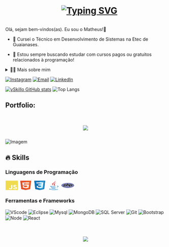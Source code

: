 <!--título-->
<div id="user-content-toc">
  <ul align="center">
    <summary><h1 style="display: inline-block"><a href="https://git.io/typing-svg"><img src="https://readme-typing-svg.herokuapp.com?font=Fira+Code&weight=600&pause=1000&color=F7F7F7&random=false&width=435&lines=ySkillos+Devs!+%5Co%2F" alt="Typing SVG" /></a></h1></summary>
</div>

<!-- Presentation -->
<p>
  Olá, sejam bem-vindos(as). Eu sou o Matheus!👋
  
  -  🌱 Cursei o Técnico em Desenvolvimento de Sistemas na Etec de Guaianases.
    
  - 🔭 Estou sempre buscando estudar com cursos pagos ou gratuitos relacionados à programação!
</p>

<!-- Dropdown -->
<details>
  <summary>👨‍💻 Mais sobre mim</summary>

  - 💬 Olá! Eu sou o Matheus. Tenho 20 anos e estudei Desenvolvimento de Sistemas na Etec. Tenho um grande interesse por Java e JavaScript, e gosto de criar projetos que tenham um impacto positivo no meio social. Estou planejando cursar Análise e Desenvolvimento de Sistemas (ADS) na faculdade para aprofundar ainda mais meus conhecimentos e habilidades nessa área.

  - ⚡ Eu gosto de programar jogos, sites e interfaces gráficas. Meu hobby é voltado para o front-end, onde crio designs e depois os animo com programação. Também gosto de trabalhar com bancos de dados como MySQL, SQL Server e Oracle. Estou sempre estudando sobre isso e sobre front-end também.
</details>

<!-- Links -->

[![Instagram](https://img.shields.io/badge/Instagram-E4405F?style=for-the-badge&logo=instagram&logoColor=white)](https://www.instagram.com/yskillo_ofc/)
[![Email](https://img.shields.io/badge/Gmail-D14836?style=for-the-badge&logo=gmail&logoColor=white)](mailto:matheus.gfront@gmail.com)
[![LinkedIn](https://img.shields.io/badge/LinkedIn-0077B5?style=for-the-badge&logo=linkedin&logoColor=white)](https://www.linkedin.com/in/matheus-gomes-40a529222/)



<!-- GithubStats -->
[![ySkillo GitHub stats](https://github-readme-stats.vercel.app/api?username=yskillo)](https://github.com/anuraghazra/github-readme-stats)
![Top Langs](https://github-readme-stats.vercel.app/api/top-langs/?username=yskillo&layout=compact)




<!-- Portfolio -->
## Portfolio:
<h1 align="center">
<img src="https://readme-typing-svg.herokuapp.com/?font=Righteous&size=35&center=true&vCenter=true&width=500&height=70&duration=4000&lines=Novos+projetos+em+breve!;" />
</h1>

<!-- GIF -->
<p align="left">
  <img align="center" src="https://github.com/VariableBee/VariableBee/assets/77739311/4e9f41af-6b57-49a7-b15a-74322e96b4d7" alt="Imagem">
</p>

## 🔥 Skills
<!-- Skills: Programming Languages -->
  <div style="flex-basis: 48%;">
    <h3>Linguagens de Programação</h3>
    <img align="center" alt="Js" height="30" width="40" src="https://raw.githubusercontent.com/devicons/devicon/master/icons/javascript/javascript-plain.svg">
    <img align="center" alt="HTML" height="30" width="40" src="https://raw.githubusercontent.com/devicons/devicon/master/icons/html5/html5-original.svg">
    <img align="center" alt="CSS" height="30" width="40" src="https://raw.githubusercontent.com/devicons/devicon/master/icons/css3/css3-original.svg">
    <img align="center" alt="JAVA" height="30" width="40" src="https://raw.githubusercontent.com/devicons/devicon/master/icons/java/java-original.svg">
    <img align="center" alt="PHP" height="30" width="40" src="https://raw.githubusercontent.com/devicons/devicon/master/icons/php/php-original.svg">
  </div>


  
  <!-- Skills: Tools & Frameworks -->
  <div style="flex-basis: 48%;">
    <h3>Ferramentas e Frameworks</h3>
    <img align="center" alt="VScode" height="30" width="40" src="https://cdn.jsdelivr.net/gh/devicons/devicon/icons/vscode/vscode-original.svg">
    <img align="center" alt="Eclipse" height="30" width="40" src="https://cdn.jsdelivr.net/gh/devicons/devicon/icons/eclipse/eclipse-original.svg">
    <img align="center" alt="Mysql" height="30" width="40" src="https://cdn.jsdelivr.net/gh/devicons/devicon/icons/mysql/mysql-original.svg">
    <img align="center" alt="MongoDB" height="30" width="40" src="https://cdn.jsdelivr.net/gh/devicons/devicon/icons/mongodb/mongodb-original.svg">
    <img align="center" alt="SQL Server" height="30" width="40" src="https://cdn.jsdelivr.net/gh/devicons/devicon/icons/microsoftsqlserver/microsoftsqlserver-plain-wordmark.svg">
    <img align="center" alt="Git" height="30" width="40" src="https://cdn.jsdelivr.net/gh/devicons/devicon/icons/git/git-original.svg">
    <img align="center" alt="Bootstrap" height="30" width="40" src="https://cdn.jsdelivr.net/gh/devicons/devicon/icons/bootstrap/bootstrap-original.svg">
    <img align="center" alt="Node" height="30" width="40" src="https://cdn.jsdelivr.net/gh/devicons/devicon/icons/nodejs/nodejs-original.svg">
    <img align="center" alt="React" height="30" width="40" src="https://cdn.jsdelivr.net/gh/devicons/devicon/icons/react/react-original.svg">
</div>

<h1 align="center">
<img src="https://readme-typing-svg.herokuapp.com/?font=Righteous&size=35&center=true&vCenter=true&width=500&height=70&duration=4000&lines=obrigado+pela+atenção!;" />
</h1>

  
 
